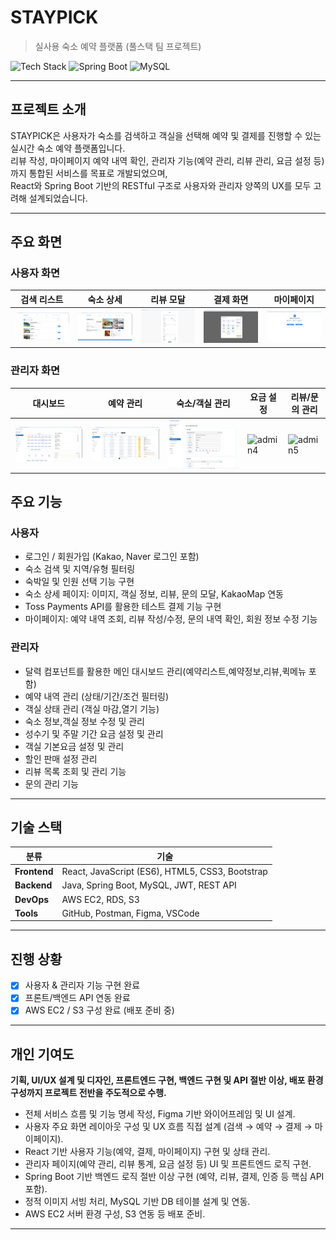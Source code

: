 # STAYPICK
> 실사용 숙소 예약 플랫폼 (풀스택 팀 프로젝트)

![Tech Stack](https://img.shields.io/badge/React-20232A?style=flat&logo=react&logoColor=61DAFB) 
![Spring Boot](https://img.shields.io/badge/SpringBoot-6DB33F?style=flat&logo=spring-boot&logoColor=white) 
![MySQL](https://img.shields.io/badge/MySQL-005C84?style=flat&logo=mysql&logoColor=white)

---

##  프로젝트 소개  
STAYPICK은 사용자가 숙소를 검색하고 객실을 선택해 예약 및 결제를 진행할 수 있는 실시간 숙소 예약 플랫폼입니다.  
리뷰 작성, 마이페이지 예약 내역 확인, 관리자 기능(예약 관리, 리뷰 관리, 요금 설정 등)까지 통합된 서비스를 목표로 개발되었으며,  
React와 Spring Boot 기반의 RESTful 구조로 사용자와 관리자 양쪽의 UX를 모두 고려해 설계되었습니다.

---

## 주요 화면

### 사용자 화면
| 검색 리스트 | 숙소 상세 | 리뷰 모달 | 결제 화면 | 마이페이지 |
|-------------|------------|-------------|---------------|----------------|
| ![user1](./images/user/user1.PNG) | ![user2](./images/user/user2.PNG) | ![user3](./images/user/user3.PNG) | ![user4](./images/user/user4.PNG) | ![user5](./images/user/user5.PNG) |

###  관리자 화면
| 대시보드 | 예약 관리 | 숙소/객실 관리 | 요금 설정 | 리뷰/문의 관리 |
|-------------|-------------|----------------------|---------------|--------------------|
| ![admin1](./images/admin/admin1.PNG) | ![admin2](./images/admin/admin2.PNG) | ![admin3](./images/admin/admin3.PNG) | ![admin4](./images/admin4.PNG) | ![admin5](./images/admin5.PNG) |


##  주요 기능

### 사용자
- 로그인 / 회원가입 (Kakao, Naver 로그인 포함)
- 숙소 검색 및 지역/유형 필터링
- 숙박일 및 인원 선택 기능 구현
- 숙소 상세 페이지: 이미지, 객실 정보, 리뷰, 문의 모달, KakaoMap 연동
- Toss Payments API를 활용한 테스트 결제 기능 구현
- 마이페이지: 예약 내역 조회, 리뷰 작성/수정, 문의 내역 확인, 회원 정보 수정 기능


### 관리자
- 달력 컴포넌트를 활용한 메인 대시보드 관리(예약리스트,예약정보,리뷰,퀵메뉴 포함)
- 예약 내역 관리 (상태/기간/조건 필터링)
- 객실 상태 관리 (객실 마감,열기 기능)
- 숙소 정보,객실 정보 수정 및 관리
- 성수기 및 주말 기간 요금 설정 및 관리
- 객실 기본요금 설정 및 관리
- 할인 판매 설정 관리
- 리뷰 목록 조회 및 관리 기능
- 문의 관리 기능

---

## 기술 스택

| 분류       | 기술 |
|------------|-----------|
| **Frontend** | React, JavaScript (ES6), HTML5, CSS3, Bootstrap |
| **Backend**  | Java, Spring Boot, MySQL, JWT, REST API |
| **DevOps**   | AWS EC2, RDS, S3 |
| **Tools**    | GitHub, Postman, Figma, VSCode |
---

## 진행 상황

- [x] 사용자 & 관리자 기능 구현 완료
- [x] 프론트/백엔드 API 연동 완료
- [x] AWS EC2 / S3 구성 완료 (배포 준비 중)

---

##  개인 기여도

**기획, UI/UX 설계 및 디자인, 프론트엔드 구현, 백엔드 구현 및 API 절반 이상, 배포 환경 구성까지 프로젝트 전반을 주도적으로 수행.**

- 전체 서비스 흐름 및 기능 명세 작성, Figma 기반 와이어프레임 및 UI 설계.  
- 사용자 주요 화면 레이아웃 구성 및 UX 흐름 직접 설계 (검색 → 예약 → 결제 → 마이페이지).  
- React 기반 사용자 기능(예약, 결제, 마이페이지) 구현 및 상태 관리.  
- 관리자 페이지(예약 관리, 리뷰 통계, 요금 설정 등) UI 및 프론트엔드 로직 구현.  
- Spring Boot 기반 백엔드 로직 절반 이상 구현 (예약, 리뷰, 결제, 인증 등 핵심 API 포함).  
- 정적 이미지 서빙 처리, MySQL 기반 DB 테이블 설계 및 연동.  
- AWS EC2 서버 환경 구성, S3 연동 등 배포 준비.

---




